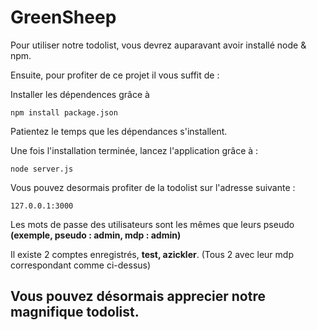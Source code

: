 # GreenSheep

Pour utiliser notre todolist, vous devrez auparavant avoir installé node & npm.

Ensuite, pour profiter de ce projet  il vous suffit de :

Installer les dépendences grâce à 

`npm install package.json`

Patientez le temps que les dépendances s'installent.

Une fois l'installation terminée, lancez l'application grâce à :

`node server.js`

Vous pouvez desormais profiter de la todolist sur l'adresse suivante :

`127.0.0.1:3000` 

Les mots de passe des utilisateurs sont les mêmes que leurs pseudo __(exemple, pseudo : admin, mdp : admin)__

Il existe 2 comptes enregistrés, __test, azickler__. (Tous 2 avec leur mdp correspondant comme ci-dessus)

## Vous pouvez désormais apprecier notre magnifique todolist.

